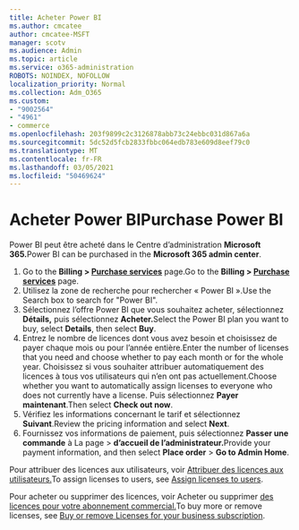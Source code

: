 ```yaml
---
title: Acheter Power BI
ms.author: cmcatee
author: cmcatee-MSFT
manager: scotv
ms.audience: Admin
ms.topic: article
ms.service: o365-administration
ROBOTS: NOINDEX, NOFOLLOW
localization_priority: Normal
ms.collection: Adm_O365
ms.custom:
- "9002564"
- "4961"
- commerce
ms.openlocfilehash: 203f9899c2c3126878abb73c24ebbc031d867a6a
ms.sourcegitcommit: 5dc52d5fcb2833fbbc064edb783e609d8eef79c0
ms.translationtype: MT
ms.contentlocale: fr-FR
ms.lasthandoff: 03/05/2021
ms.locfileid: "50469624"
---
```

# <a name="purchase-power-bi"></a><span data-ttu-id="ba5b4-102">Acheter Power BI</span><span class="sxs-lookup"><span data-stu-id="ba5b4-102">Purchase Power BI</span></span>

<span data-ttu-id="ba5b4-103">Power BI peut être acheté dans le Centre d’administration **Microsoft 365.**</span><span class="sxs-lookup"><span data-stu-id="ba5b4-103">Power BI can be purchased in the **Microsoft 365 admin center**.</span></span>

1. <span data-ttu-id="ba5b4-104">Go to the **Billing > [Purchase services](https://go.microsoft.com/fwlink/p/?linkid=868433)** page.</span><span class="sxs-lookup"><span data-stu-id="ba5b4-104">Go to the **Billing > [Purchase services](https://go.microsoft.com/fwlink/p/?linkid=868433)** page.</span></span>
2. <span data-ttu-id="ba5b4-105">Utilisez la zone de recherche pour rechercher « Power BI ».</span><span class="sxs-lookup"><span data-stu-id="ba5b4-105">Use the Search box to search for "Power BI".</span></span>
3. <span data-ttu-id="ba5b4-106">Sélectionnez l’offre Power BI que vous souhaitez acheter, sélectionnez **Détails,** puis sélectionnez **Acheter.**</span><span class="sxs-lookup"><span data-stu-id="ba5b4-106">Select the Power BI plan you want to buy, select **Details**, then select **Buy**.</span></span>
4. <span data-ttu-id="ba5b4-107">Entrez le nombre de licences dont vous avez besoin et choisissez de payer chaque mois ou pour l’année entière.</span><span class="sxs-lookup"><span data-stu-id="ba5b4-107">Enter the number of licenses that you need and choose whether to pay each month or for the whole year.</span></span> <span data-ttu-id="ba5b4-108">Choisissez si vous souhaiter attribuer automatiquement des licences à tous vos utilisateurs qui n’en ont pas actuellement.</span><span class="sxs-lookup"><span data-stu-id="ba5b4-108">Choose whether you want to automatically assign licenses to everyone who does not currently have a license.</span></span> <span data-ttu-id="ba5b4-109">Puis sélectionnez **Payer maintenant**.</span><span class="sxs-lookup"><span data-stu-id="ba5b4-109">Then select **Check out now**.</span></span>
5. <span data-ttu-id="ba5b4-110">Vérifiez les informations concernant le tarif et sélectionnez **Suivant**.</span><span class="sxs-lookup"><span data-stu-id="ba5b4-110">Review the pricing information and select **Next**.</span></span>
6. <span data-ttu-id="ba5b4-111">Fournissez vos informations de paiement, puis sélectionnez **Passer une commande** à La page  >  **d’accueil de l’administrateur.**</span><span class="sxs-lookup"><span data-stu-id="ba5b4-111">Provide your payment information, and then select **Place order** > **Go to Admin Home**.</span></span>

<span data-ttu-id="ba5b4-112">Pour attribuer des licences aux utilisateurs, voir [Attribuer des licences aux utilisateurs.](https://docs.microsoft.com/microsoft-365/admin/manage/assign-licenses-to-users)</span><span class="sxs-lookup"><span data-stu-id="ba5b4-112">To assign licenses to users, see [Assign licenses to users](https://docs.microsoft.com/microsoft-365/admin/manage/assign-licenses-to-users).</span></span>

<span data-ttu-id="ba5b4-113">Pour acheter ou supprimer des licences, voir Acheter ou supprimer [des licences pour votre abonnement commercial.](https://docs.microsoft.com/microsoft-365/commerce/licenses/buy-licenses)</span><span class="sxs-lookup"><span data-stu-id="ba5b4-113">To buy more or remove licenses, see [Buy or remove Licenses for your business subscription](https://docs.microsoft.com/microsoft-365/commerce/licenses/buy-licenses).</span></span>